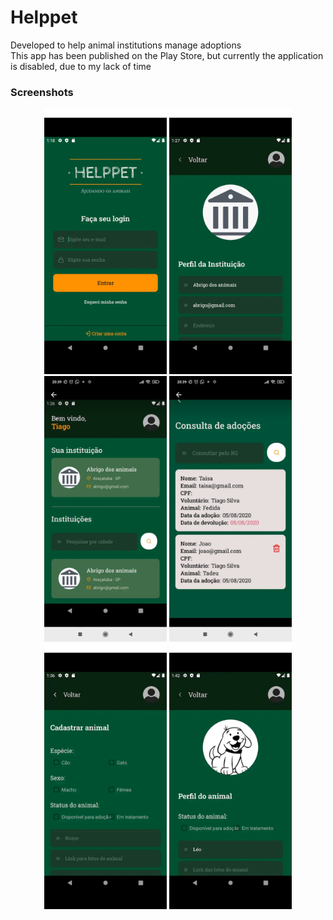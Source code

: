 # Helppet
Developed to help animal institutions manage adoptions
<br /> 
This app has been published on the Play Store, but currently the application is disabled, due to my lack of time
### Screenshots


<div align="center" >
  <img src="./mobile/src/assets/screens/login.jpg" class="mr-2" alt="login-screen" height="425">
  <img src="./mobile/src/assets/screens/institution.jpg" alt="institution-screen" height="425">
</div>
 <div align="center" >   

  <img src="./mobile/src/assets/screens/home.jpg" alt="home-screen" height="425">
  <img src="./mobile/src/assets/screens/adoptions.jpg" alt="adoptions-screen" height="425">
</div>
<div align="center" >
  <img src="./mobile/src/assets/screens/animal.jpg" alt="animal-screen" height="425">
  <img src="./mobile/src/assets/screens/anilmal-profile.jpg" alt="animal-profile-screen" height="425">
</div>





